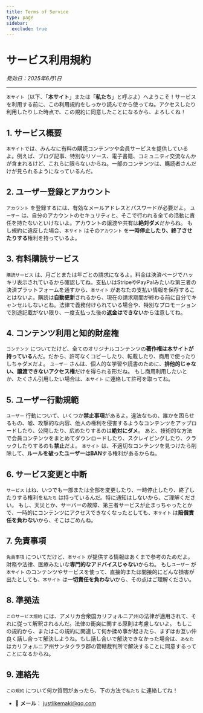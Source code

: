 ```yaml
---
title: Terms of Service
type: page
sidebar:
  exclude: true
---
```

# サービス利用規約

*発効日：2025年6月1日*

---

`本サイト`（以下、「**本サイト**」または「**私たち**」と呼ぶよ）へようこそ！サービスを利用する前に、この利用規約をしっかり読んでから使ってね。アクセスしたり利用したりした時点で、この規約に同意したことになるから、よろしくね！

## 1. サービス概要
`本サイト`では、みんなに有料の購読コンテンツや会員サービスを提供しているよ。例えば、ブログ記事、特別なリソース、電子書籍、コミュニティ交流なんかが含まれるけど、これらに限らないからね。一部のコンテンツは、購読者さんだけが見られるようになっているんだ。

## 2. ユーザー登録とアカウント
`アカウント` を登録するには、有効なメールアドレスとパスワードが必要だよ。
`ユーザー` は、自分のアカウントのセキュリティと、そこで行われる全ての活動に責任を持たないといけないよ。アカウントの譲渡や共有は**絶対ダメ**だからね。
もし規約に違反した場合、`本サイト` はその`アカウント` を**一時停止したり、終了させたりする**権利を持っているよ。

## 3. 有料購読サービス
`購読サービス` は、月ごとまたは年ごとの請求になるよ。料金は決済ページでハッキリ表示されているから確認してね。支払いはStripeやPayPalみたいな第三者の決済プラットフォームを通すから、`本サイト` があなたの支払い情報を保存することはないよ。購読は**自動更新**されるから、現在の請求期間が終わる前に自分でキャンセルしないとね。法律で義務付けられている場合や、特別なプロモーションで別途記載がない限り、一度支払った後の**返金はできない**から注意してね。

## 4. コンテンツ利用と知的財産権
`コンテンツ` についてだけど、全てのオリジナルコンテンツの**著作権は本サイトが持っている**んだ。だから、許可なくコピーしたり、転載したり、商用で使ったりしちゃダメだよ。
`ユーザー` さんは、個人的な学習や読書のために、**排他的じゃない、譲渡できないアクセス権**だけを得られる形だね。
もし商用利用したいとか、たくさん引用したい場合は、`本サイト` に連絡して許可を取ってね。

## 5. ユーザー行動規範
`ユーザー` 行動について、いくつか**禁止事項**があるよ。違法なもの、誰かを困らせるもの、嘘、攻撃的な内容、他人の権利を侵害するようなコンテンツをアップロードしたり、公開したり、広めたりするのは**絶対にダメ**。
あと、技術的な方法で会員コンテンツをまとめてダウンロードしたり、スクレイピングしたり、クラックしたりするのも**禁止**だよ。
`本サイト` は、不適切なコンテンツを見つけたら削除して、**ルールを破ったユーザーはBAN**する権利があるからね。

## 6. サービス変更と中断
`サービス` はね、いつでも一部または全部を変更したり、一時停止したり、終了したりする権利を`私たち` は持っているんだ。特に通知はしないから、ご理解ください。
もし、天災とか、サーバーの故障、第三者サービスが止まっちゃったとかで、一時的にコンテンツにアクセスできなくなったとしても、`本サイト` は**賠償責任を負わない**から、そこはごめんね。

## 7. 免責事項
`免責事項` についてだけど、`本サイト` が提供する情報はあくまで参考のためだよ。財務や法律、医療みたいな**専門的なアドバイスじゃない**からね。
もし`ユーザー` が`本サイト` のコンテンツやサービスを使って、直接的または間接的にどんな損害が出たとしても、`本サイト` は**一切責任を負わない**から、その点はご理解ください。

## 8. 準拠法
`このサービス規約` には、アメリカ合衆国カリフォルニア州の法律が適用されて、それに従って解釈されるんだ。法律の衝突に関する原則は考慮しないよ。
もしこの規約から、またはこの規約に関連して何か揉め事が起きたら、まずはお互い仲良く話し合って解決しようね。もし話し合いで解決できなかった場合は、`あなた` はカリフォルニア州サンタクララ郡の管轄裁判所で解決することに同意するってことになるからね。

## 9. 連絡先
`この規約` について何か質問があったら、下の方法で`私たち` に連絡してね！
- 📧 **メール**： [justlikemaki@qq.com](mailto:justlikemaki@qq.com)
